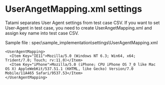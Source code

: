 # UserAngetMapping.xml settings

Tatami separates User Agent settings from test case CSV. If you want to set User-Agent in test case, you need to create UserAngetMapping.xml and assign key name into test case CSV.    

Sample file : spec\sample_implementation\settings\UserAgentMapping.xml

```
<UserAgentMapping>
  <Item Key="IE11">Mozilla/5.0 (Windows NT 6.3; Win64, x64; Trident/7.0; Touch; rv:11.0)</Item>
  <Item Key="iPhone">Mozilla/5.0 (iPhone; CPU iPhone OS 7_0 like Mac OS X) AppleWebKit/537.51.1 (KHTML, like Gecko) Version/7.0 Mobile/11A465 Safari/9537.53</Item>
</UserAgentMapping>
```
